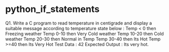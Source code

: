 # python_if_statements
Q1. 
Write a C program to read temperature in centigrade and display a suitable message according to temperature state below : 
Temp < 0 then Freezing weather
Temp 0-10 then Very Cold weather
Temp 10-20 then Cold weather
Temp 20-30 then Normal in Temp
Temp 30-40 then Its Hot
Temp >=40 then Its Very Hot
Test Data :
42
Expected Output :
Its very hot.
